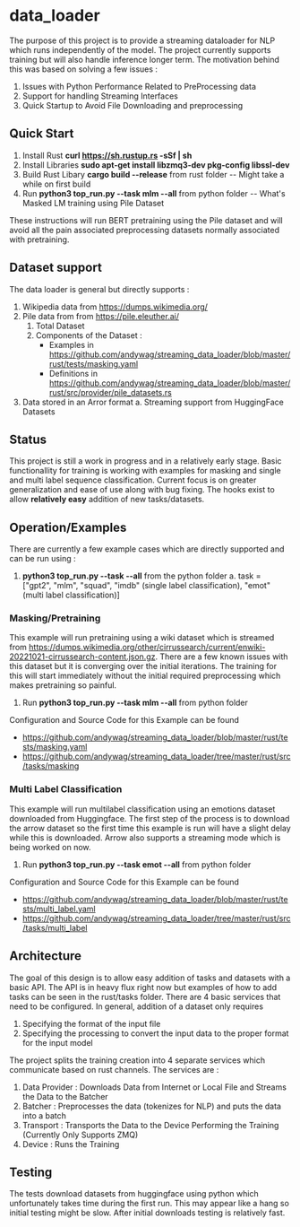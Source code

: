# data_loader

The purpose of this project is to provide a streaming dataloader for NLP which runs independently of the model. The project currently supports training but will also handle inference longer term. The motivation behind this was based on solving a few issues : 

1. Issues with Python Performance Related to PreProcessing data
2. Support for handling Streaming Interfaces
3. Quick Startup to Avoid File Downloading and preprocessing

## Quick Start

1. Install Rust **curl https://sh.rustup.rs -sSf | sh**
2. Install Libraries **sudo apt-get install libzmq3-dev pkg-config  libssl-dev**
3. Build Rust Libary **cargo build --release** from rust folder -- Might take a while on first build
4. Run **python3 top_run.py --task mlm --all** from python folder -- What's Masked LM training using Pile Dataset

These instructions will run BERT pretraining using the Pile dataset and will avoid all the pain associated preprocessing datasets normally associated with pretraining. 

## Dataset support

The data loader is general but directly supports : 

1. Wikipedia data from https://dumps.wikimedia.org/
2. Pile data from from https://pile.eleuther.ai/
    1. Total Dataset
    2. Components of the Dataset :  
        * Examples in https://github.com/andywag/streaming_data_loader/blob/master/rust/tests/masking.yaml
        * Definitions in https://github.com/andywag/streaming_data_loader/blob/master/rust/src/provider/pile_datasets.rs
3. Data stored in an Arror format
    a. Streaming support from HuggingFace Datasets

## Status

This project is still a work in progress and in a relatively early stage. Basic functionallity for training is working with examples for masking and single and multi label sequence classification. Current focus is on greater generalization and ease of use along with bug fixing. The hooks exist to allow **relatively easy** addition of new tasks/datasets. 

## Operation/Examples

There are currently a few example cases which are directly supported and can be run using : 

1. **python3 top_run.py --task <task> --all** from the python folder
    a. task = ["gpt2", "mlm", "squad", "imdb" (single label classification), "emot" (multi label classification)]


### Masking/Pretraining

This example will run pretraining using a wiki dataset which is streamed from https://dumps.wikimedia.org/other/cirrussearch/current/enwiki-20221021-cirrussearch-content.json.gz. There are a few known issues with this dataset but it is converging over the initial iterations. The training for this will start immediately without the initial required preprocessing which makes pretraining so painful. 

1. Run **python3 top_run.py --task mlm --all** from python folder

Configuration and Source Code for this Example can be found
* https://github.com/andywag/streaming_data_loader/blob/master/rust/tests/masking.yaml
* https://github.com/andywag/streaming_data_loader/tree/master/rust/src/tasks/masking

### Multi Label Classification

This example will run multilabel classification using an emotions dataset downloaded from Huggingface. The first step of the process is to download the arrow dataset so the first time this example is run will have a slight delay while this is downloaded. Arrow also supports a streaming mode which is being worked on now. 

1. Run **python3 top_run.py --task emot --all** from python folder


Configuration and Source Code for this Example can be found
* https://github.com/andywag/streaming_data_loader/blob/master/rust/tests/multi_label.yaml
* https://github.com/andywag/streaming_data_loader/tree/master/rust/src/tasks/multi_label


## Architecture

The goal of this design is to allow easy addition of tasks and datasets with a basic API. The API is in heavy flux right now but examples of how to add tasks can be seen in the rust/tasks folder. There are 4 basic services that need to be configured. In general, addition of a dataset only requires 

1. Specifying the format of the input file
2. Specifying the processing to convert the input data to the proper format for the input model

The project splits the training creation into 4 separate services which communicate based on rust channels. The services are : 

1. Data Provider : Downloads Data from Internet or Local File and Streams the Data to the Batcher
2. Batcher : Preprocesses the data (tokenizes for NLP) and puts the data into a batch
3. Transport : Transports the Data to the Device Performing the Training (Currently Only Supports ZMQ)
4. Device : Runs the Training


## Testing

The tests download datasets from huggingface using python which unfortunately takes time during the first run. This may appear like a hang so initial testing might be slow. After initial downloads testing is relatively fast. 





